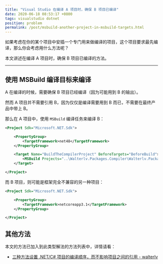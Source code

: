 ```yaml
---
title: "Visual Studio 在编译 A 项目时，确保 B 项目已编译"
date: 2020-06-18 08:53:17 +0800
tags: visualstudio dotnet
position: problem
permalink: /post/msbuild-another-project-in-msbuild-targets.html
---
```


如果考虑在你的某个项目中安插一个专门用来做编译的项目，这个项目要求最先编译，那么你会考虑用什么方法呢？

本文讲述在编译 A 项目时，确保 B 项目已编译的方法。

---

<div id="toc"></div>

## 使用 MSBuild 编译目标来编译

A 在编译的时候，需要确保 B 项目已经编译（因为可能用到 B 的输出）。

然而 A 项目并不需要引用 B，因为仅仅是编译需要用到 B 而已，不需要在最终产品中带上 B。

那么在 A 项目中，使用 `MSBuild` 编译任务来编译 B：

```xml
<Project Sdk="Microsoft.NET.Sdk">

    <PropertyGroup>
        <TargetFramework>net48</TargetFramework>
    </PropertyGroup>

    <Target Name="BuildTheCompilerProject" BeforeTargets="BeforeBuild">
        <MSBuild Projects="..\Walterlv.Packages.Compiler\Walterlv.Packages.Compiler.csproj" Targets="Build" Properties="Configuration=$(Configuration);Platform=$(Platform)" />
    </Target>

</Project>
```

而 B 项目，则可能是框架完全不兼容的另一种项目：

```xml
<Project Sdk="Microsoft.NET.Sdk">

    <PropertyGroup>
        <TargetFramework>netcoreapp3.1</TargetFramework>
    </PropertyGroup>

</Project>
```

## 其他方法

本文的方法已加入到此类型解法的方法列表中，详情请看：

- [三种方法设置 .NET/C# 项目的编译顺序，而不影响项目之间的引用 - walterlv](https://blog.walterlv.com/post/affects-project-building-order.html)


